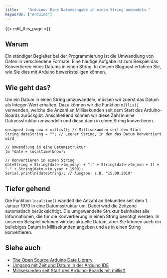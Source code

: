 ```yaml
---
title:    "Arduino: Eine Datumsangabe in einen String umwandeln."
keywords: ["Arduino"]
---
```


{{< edit_this_page >}}

## Warum
Ein ständiger Begleiter bei der Programmierung ist die Umwandlung von Daten in verschiedene Formate. Eine häufige Aufgabe ist zum Beispiel das Konvertieren eines Datums in einen String. In diesem Blogpost erfahren Sie, wie Sie dies mit Arduino bewerkstelligen können.

## Wie geht das?
Um ein Datum in einen String umzuwandeln, müssen wir zuerst das Datum als Integer-Wert erhalten. Dazu können wir die Funktion `millis()` verwenden, welche die Anzahl an Millisekunden seit dem Start des Arduino-Boards zurückgibt. Anschließend können wir diese Zahl in eine Datumsstruktur umwandeln und diese dann in einen String konvertieren.

```Arduino
unsigned long now = millis(); // Millisekunden seit dem Start
String dateString = ""; // Leerer String, in den das Datum konvertiert wird
 
// Umwandlung in eine Datumsstruktur
tm *date = localtime(&now); 
 
// Konvertieren in einen String
dateString = String(date->tm_mday) + "." + String(date->tm_mon + 1) + "." + String(date->tm_year + 1900);
Serial.println(dateString); // Ausgabe: z.B. "15.09.2019"
```

## Tiefer gehend
Die Funktion `localtime()` wandelt die Anzahl an Sekunden seit dem 1. Januar 1970 in eine Datumsstruktur um. Dabei wird die Zeitzone automatisch berücksichtigt. Die umgewandelte Struktur beinhaltet alle Informationen, die für die Konvertierung in einen String benötigt werden. In unserem Beispiel nehmen wir das aktuelle Datum, aber Sie können auch ein beliebiges Datum in Millisekunden angeben und es in einen String konvertieren.

## Siehe auch
- [The Open Source Arduino Date Library](https://github.com/timreynolds/DateTime)
- [Umgang mit Zeit und Datum in der Arduino IDE](https://www.arduino.cc/en/Tutorial/BuiltInExamples/TimedAction)
- [Millisekunden seit Start des Arduino-Boards mit millis()](https://www.arduino.cc/reference/de/language/functions/time/millis/)